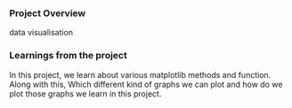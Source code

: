 ### Project Overview

 data visualisation


### Learnings from the project

 In this project, we learn about various matplotlib methods and function. Along with this, Which different kind of graphs we can plot and how do we plot those graphs we learn in this project.


